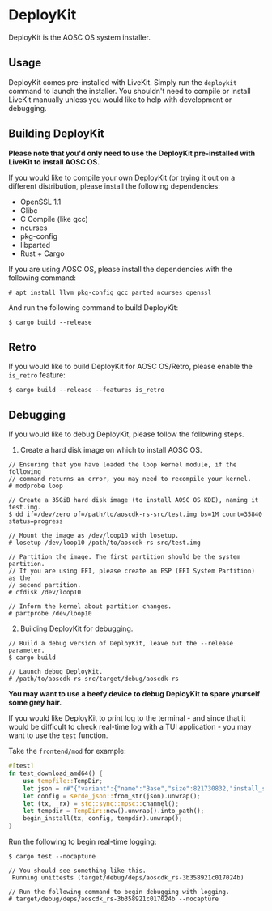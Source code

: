# DeployKit

DeployKit is the AOSC OS system installer.

## Usage

DeployKit comes pre-installed with LiveKit. Simply run the `deploykit` command
to launch the installer. You shouldn't need to compile or install LiveKit
manually unless you would like to help with development or debugging.

## Building DeployKit

**Please note that you'd only need to use the DeployKit pre-installed with
LiveKit to install AOSC OS.**

If you would like to compile your own DeployKit (or trying it out on a
different distribution, please install the following dependencies:

- OpenSSL 1.1
- Glibc
- C Compile (like gcc)
- ncurses
- pkg-config
- libparted
- Rust + Cargo

If you are using AOSC OS, please install the dependencies with the following
command:

```
# apt install llvm pkg-config gcc parted ncurses openssl
```

And run the following command to build DeployKit:

```
$ cargo build --release
```

## Retro

If you would like to build DeployKit for AOSC OS/Retro, please enable the
`is_retro` feature:

```
$ cargo build --release --features is_retro
```

## Debugging

If you would like to debug DeployKit, please follow the following steps.

1. Create a hard disk image on which to install AOSC OS.

```
// Ensuring that you have loaded the loop kernel module, if the following
// command returns an error, you may need to recompile your kernel.
# modprobe loop

// Create a 35GiB hard disk image (to install AOSC OS KDE), naming it test.img.
$ dd if=/dev/zero of=/path/to/aoscdk-rs-src/test.img bs=1M count=35840 status=progress

// Mount the image as /dev/loop10 with losetup.
# losetup /dev/loop10 /path/to/aoscdk-rs-src/test.img

// Partition the image. The first partition should be the system partition.
// If you are using EFI, please create an ESP (EFI System Partition) as the
// second partition.
# cfdisk /dev/loop10

// Inform the kernel about partition changes.
# partprobe /dev/loop10
```

2. Building DeployKit for debugging.

```
// Build a debug version of DeployKit, leave out the --release parameter.
$ cargo build

// Launch debug DeployKit.
# /path/to/aoscdk-rs-src/target/debug/aoscdk-rs
```

**You may want to use a beefy device to debug DeployKit to spare yourself some
grey hair.**

If you would like DeployKit to print log to the terminal - and since that it
would be difficult to check real-time log with a TUI application - you may want
to use the `test` function.

Take the `frontend/mod` for example:

```Rust
#[test]
fn test_download_amd64() {
    use tempfile::TempDir;
    let json = r#"{"variant":{"name":"Base","size":821730832,"install_size":4157483520,"date":"20210602","sha256sum":"b5a5b9d889888a0e4f16b9f299b8a820ae2c8595aa363eb1e797d32ed0e957ed","url":"os-amd64/base/aosc-os_base_20210602_amd64.tar.xz"},"partition":{"path":"/dev/loop0p1","parent_path":"/dev/loop0","fs_type":"ext4","size":3145728},"mirror":{"name":"Beijing Foreign Studies University","name-tr":"bfsu-name","loc":"China","loc-tr":"bfsu-loc","url":"https://mirrors.bfsu.edu.cn/anthon/aosc-os/"},"user":"test","password":"test","hostname":"test","locale":"","continent":"Asia","city":"Shanghai","tc":"UTC"}"#;
    let config = serde_json::from_str(json).unwrap();
    let (tx, _rx) = std::sync::mpsc::channel();
    let tempdir = TempDir::new().unwrap().into_path();
    begin_install(tx, config, tempdir).unwrap();
}
```

Run the following to begin real-time logging:

```
$ cargo test --nocapture

// You should see something like this.
 Running unittests (target/debug/deps/aoscdk_rs-3b358921c017024b)

// Run the following command to begin debugging with logging.
# target/debug/deps/aoscdk_rs-3b358921c017024b --nocapture
```
